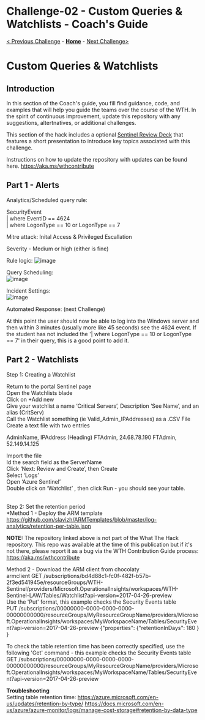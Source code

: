# Challenge-02 - Custom Queries & Watchlists - Coach's Guide

[< Previous Challenge](./Solution-01.md) - **[Home](./README.md)** - [Next Challenge>](./Solution-03.md)

# Custom Queries & Watchlists
## Introduction
In this section of the Coach's guide, you fill find guidance, code, and examples that will help you guide the teams over the course of the WTH. 
In the spirit of continuous improvement, update this repository with any suggestions, altertnatives, or additional challenges.

This section of the hack includes a optional [Sentinel Review Deck](./Intro2Sentinel-C2.pptx?raw=true) that features a short presentation to introduce key topics associated with this challenge. 

Instructions on how to update the repository with updates can be found here. https://aka.ms/wthcontribute

## Part 1 - Alerts 

Analytics/Scheduled query rule: 

SecurityEvent </br>
| where EventID == 4624 </br>
| where LogonType == 10 or LogonType == 7 </br>

Mitre attack:  Inital Access  & Privileged Escallation

Severity - Medium or high (either is fine)

Rule logic: ![image](https://user-images.githubusercontent.com/22599225/147886476-922c546c-ec01-4b24-8fb0-c74a07083e89.png)

Query Scheduling:</br> ![image](https://user-images.githubusercontent.com/22599225/147886497-b8537733-89ef-4194-ab31-5959ffc9a888.png)

Incident Settings: </br> ![image](https://user-images.githubusercontent.com/22599225/147886542-c3c87e82-a01c-4a3b-8d5a-64b573d52067.png)

Automated Response: (next Challenge)


At this point the user should now be able to log into the Windows server and then within 3 minutes (usually more like 45 seconds) see the 4624 event.
If the student has not included the '| where LogonType == 10 or LogonType == 7' in their query, this is a good point to add it.

## Part 2 - Watchlists  </br>
     
Step 1: Creating a Watchlist </br>

Return to the portal Sentinel page</br>
Open the Watchlists blade</br>
Click on +Add new</br>
Give your watchlist a name ‘Critical Servers’, Description ‘See Name’, and an alias (CritServ)</br>
Call the Watchlist something  (ie Valid_Admin_IPAddresses)  as a .CSV File
Create a text file with two entries

AdminName, IPAddress  (Heading)
FTAdmin, 24.68.78.190
FTAdmin, 52.149.14.125



Import the file</br>
Id the search field as the ServerName</br>
Click ‘Next: Review and Create’, then Create</br>
Select ‘Logs’</br>
Open ‘Azure Sentinel’</br>
Double click on ‘Watchlist’ , then click Run  - you should see your table.</br>
</br>

Step 2: Set the retention period </br>
*Method 1 - Deploy the ARM template
https://github.com/slavizh/ARMTemplates/blob/master/log-analytics/retention-per-table.json

**NOTE:** The repository linked above is not part of the What The Hack repository. This repo was available at the time of this publication but if it's not there, please report it as a bug via the WTH Contribution Guide process: https://aka.ms/wthcontribute

Method 2 - Download the ARM client from chocolaty </br>
armclient GET /subscriptions/bd4d88c1-fc0f-482f-b57b-2f3ed541945e/resourceGroups/WTH-Sentinel/providers/Microsoft.OperationalInsights/workspaces/WTH-Sentinel-LAW/Tables/Watchlist?api-version=2017-04-26-preview </br>
Use the 'Put' format, this example checks the Security Events table </br>
PUT /subscriptions/00000000-0000-0000-0000-00000000000/resourceGroups/MyResourceGroupName/providers/Microsoft.OperationalInsights/workspaces/MyWorkspaceName/Tables/SecurityEvent?api-version=2017-04-26-preview {"properties":  {"retentionInDays": 180 } }</br>

To check the table retention time has been correctly specified, use the following 'Get' command - this example checks the Security Events table </br>
GET /subscriptions/00000000-0000-0000-0000-00000000000/resourceGroups/MyResourceGroupName/providers/Microsoft.OperationalInsights/workspaces/MyWorkspaceName/Tables/SecurityEvent?api-version=2017-04-26-preview



**Troubleshooting**</br>
Setting table retention time: 
https://azure.microsoft.com/en-us/updates/retention-by-type/
https://docs.microsoft.com/en-us/azure/azure-monitor/logs/manage-cost-storage#retention-by-data-type

